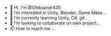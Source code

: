 - 👋 Hi, I’m @Oleksandr435
- 👀 I’m interested in Unity, Blender, Game Make...
- 🌱 I’m currently learning Unity, C#, git..
- 💞️ I’m looking to collaborate on own project...
- 📫 How to reach me ...

<!---
Oleksandr435/Oleksandr435 is a ✨ special ✨ repository because its `README.md` (this file) appears on your GitHub profile.
You can click the Preview link to take a look at your changes.
--->
